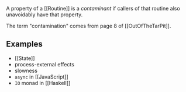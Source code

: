 A property of a [[Routine]] is a _contaminant_ if callers of that routine also unavoidably have that property.

The term "contamination" comes from page 8 of [[OutOfTheTarPit]].

## Examples

- [[State]]
- process-external effects
- slowness
- `async` in [[JavaScript]]
- `IO` monad in [[Haskell]]
